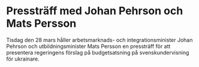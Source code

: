 # Pressträff med Johan Pehrson och Mats Persson

Tisdag den 28 mars håller arbetsmarknads- och integrationsminister Johan Pehrson och utbildningsminister Mats Persson en pressträff för att presentera regeringens förslag på budgetsatsning på svenskundervisning för ukrainare.

